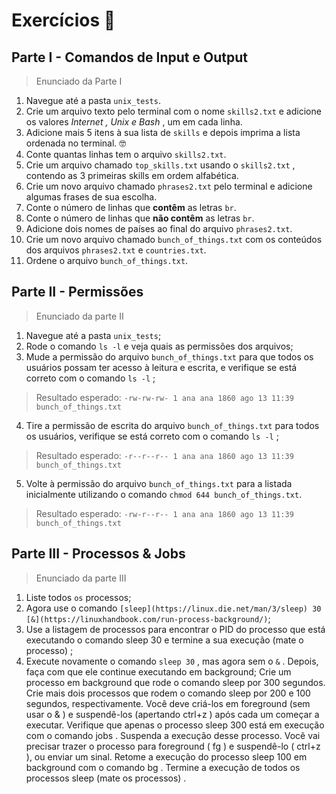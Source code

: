 # Exercícios :muscle:
## Parte I - Comandos de Input e Output
>Enunciado da Parte I

1. Navegue até a pasta `unix_tests`.
2. Crie um arquivo texto pelo terminal com o nome `skills2.txt` e adicione os valores *Internet , Unix e Bash* , um em cada linha.
3. Adicione mais 5 itens à sua lista de `skills` e depois imprima a lista ordenada no terminal. 🤓
4. Conte quantas linhas tem o arquivo `skills2.txt`.
5. Crie um arquivo chamado `top_skills.txt` usando o `skills2.txt` , contendo as 3 primeiras skills em ordem alfabética.
6. Crie um novo arquivo chamado `phrases2.txt` pelo terminal e adicione algumas frases de sua escolha.
7. Conte o número de linhas que **contêm** as letras `br`.
8. Conte o número de linhas que **não contêm** as letras `br`.
9. Adicione dois nomes de países ao final do arquivo `phrases2.txt`.
10. Crie um novo arquivo chamado `bunch_of_things.txt` com os conteúdos dos arquivos `phrases2.txt` e `countries.txt`.
11. Ordene o arquivo `bunch_of_things.txt`.  

## Parte II - Permissões
>Enunciado da parte II

1. Navegue até a pasta `unix_tests`;
2. Rode o comando `ls -l` e veja quais as permissões dos arquivos;
3. Mude a permissão do arquivo `bunch_of_things.txt` para que todos os usuários possam ter acesso à leitura e escrita, e verifique se está correto com o comando `ls -l` ;
>Resultado esperado: `-rw-rw-rw- 1 ana ana 1860 ago 13 11:39 bunch_of_things.txt`
4. Tire a permissão de escrita do arquivo `bunch_of_things.txt` para todos os usuários, verifique se está correto com o comando `ls -l` ;
> Resultado esperado: `-r--r--r-- 1 ana ana 1860 ago 13 11:39 bunch_of_things.txt`
5. Volte à permissão do arquivo `bunch_of_things.txt` para a listada inicialmente utilizando o comando `chmod 644 bunch_of_things.txt`.
>Resultado esperado: `-rw-r--r-- 1 ana ana 1860 ago 13 11:39 bunch_of_things.txt`

## Parte III - Processos & Jobs
>Enunciado da parte III

1. Liste todos ``os`` processos;
2. Agora use o comando `[sleep](https://linux.die.net/man/3/sleep) 30 [&](https://linuxhandbook.com/run-process-background/)`;
3. Use a listagem de processos para encontrar o PID do processo que está executando o comando sleep 30 e termine a sua execução (mate o processo) ;
4. Execute novamente o comando `sleep 30` , mas agora sem o `&` . Depois, faça com que ele continue executando em background;
Crie um processo em background que rode o comando sleep por 300 segundos.
Crie mais dois processos que rodem o comando sleep por 200 e 100 segundos, respectivamente.
Você deve criá-los em foreground (sem usar o & ) e suspendê-los (apertando ctrl+z ) após cada um começar a executar.
Verifique que apenas o processo sleep 300 está em execução com o comando jobs . Suspenda a execução desse processo.
Você vai precisar trazer o processo para foreground ( fg ) e suspendê-lo ( ctrl+z ), ou enviar um sinal.
Retome a execução do processo sleep 100 em background com o comando bg .
Termine a execução de todos os processos sleep (mate os processos) .